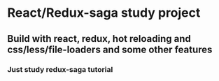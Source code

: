 # React/Redux-saga study project

## Build with react, redux, hot reloading and css/less/file-loaders and some other features

### Just study redux-saga tutorial
